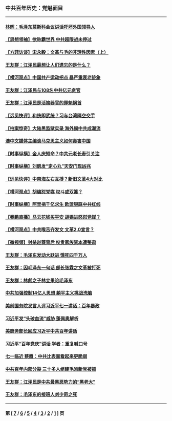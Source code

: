 ### 中共百年历史：党魁面目
---
#### [林辉：毛泽东莫斯科会议讲话吓坏外国领导人](../../pages/nf1176107/n13917931.md?09200430) 
#### [【思想领袖】欲称霸世界 中共超限战未停过](../../pages/nf1176107/n13745142.md?09200430) 
#### [【方菲访谈】宋永毅：文革与毛的非理性因素（上）](../../pages/nf1176107/n13469956.md?09200430) 
#### [王友群：江泽民最想让人们遗忘的是什么？](../../pages/nf1176107/n13408949.md?09200430) 
#### [【横河观点】中国共产运动拐点 暴严重衰老迹象](../../pages/nf1176107/n13388333.md?09200430) 
#### [王友群：江泽民与108名中共亿元贪官](../../pages/nf1176107/n13352358.md?09200430) 
#### [王友群：江泽民是活摘器官的罪魁祸首](../../pages/nf1176107/n13336903.md?09200430) 
#### [【远见快评】和统即武统？习与台湾隔空交手](../../pages/nf1176107/n13297739.md?09200430) 
#### [【拍案惊奇】大陆黑监狱实录 海外揭中共成潮流](../../pages/nf1176107/n13288853.md?09200430) 
#### [澳中文媒体主编谈马克思主义如何毒害中国](../../pages/nf1176107/n13257387.md?09200430) 
#### [【时事纵横】金人庆短命？中共元老长寿引关注](../../pages/nf1176107/n13217934.md?09200430) 
#### [【时事纵横】刘鹤发“定心丸”天安门现凶兆](../../pages/nf1176107/n13215416.md?09200430) 
#### [【远见快评】中南海左右互搏？新旧文革4大对比](../../pages/nf1176107/n13214745.md?09200430) 
#### [【横河观点】胡编怼党媒 权斗或双簧？](../../pages/nf1176107/n13210864.md?09200430) 
#### [【时事纵横】阿里捐千亿求生 欧盟狠踩中共红线](../../pages/nf1176107/n13206431.md?09200430) 
#### [【秦鹏直播】马云花钱买平安 胡锡进怒怼党媒？](../../pages/nf1176107/n13206392.md?09200430) 
#### [【横河观点】中共喉舌齐发文 文革2.0宣言？](../../pages/nf1176107/n13201248.md?09200430) 
#### [【微视频】封杀赵薇背后 权贵家族资本遭整肃](../../pages/nf1176107/n13197798.md?09200430) 
#### [王友群：毛泽东发动大跃进 饿死四千万人](../../pages/nf1176107/n13177158.md?09200430) 
#### [王友群：因毛泽东一句话 部长张霖之文革被打死](../../pages/nf1176107/n13161711.md?09200430) 
#### [王友群：林彪之子林立果论毛泽东](../../pages/nf1176107/n13128622.md?09200430) 
#### [中共加强控制14亿人思想 躺平主义挑战洗脑](../../pages/nf1176107/n13094299.md?09200430) 
#### [美前国务院发言人评习近平七一讲话：百年暴政](../../pages/nf1176107/n13066986.md?09200430) 
#### [习近平发“头破血流”威胁 蓬佩奥解析](../../pages/nf1176107/n13063604.md?09200430) 
#### [美商务部长回应习近平中共百年讲话](../../pages/nf1176107/n13062903.md?09200430) 
#### [习近平“百年党庆”讲话 学者：重复喊口号](../../pages/nf1176107/n13061411.md?09200430) 
#### [七一临近 蔡霞：中共比表面看起来更脆弱](../../pages/nf1176107/n13056418.md?09200430) 
#### [中共百年内部分裂 三十多人组建毛派新党被抓](../../pages/nf1176107/n13044023.md?09200430) 
#### [王友群：江泽民是中共最黑恶势力的“黑老大”](../../pages/nf1176107/n13022180.md?09200430) 
#### [王友群：毛泽东的接班人刘少奇之死](../../pages/nf1176107/n12991772.md?09200430) 

---
#### 第 [ [7](./7.md?09200430) / [6](./6.md?09200430) / [5](./5.md?09200430) / [4](./4.md?09200430) / [3](./3.md?09200430) / [2](./2.md?09200430) / [1](./1.md?09200430) ] 页
